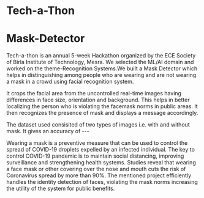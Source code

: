 # Tech-a-Thon
# Mask-Detector

Tech-a-thon is an annual 5-week Hackathon organized by the ECE Society of Birla Institute of Technology, Mesra. We selected the ML/AI domain and worked on the theme-Recognition Systems.We built a Mask Detector which helps in distinguishing among people who are wearing and are not wearing a mask in a crowd using facial recognition system. 

It crops the facial area from the uncontrolled real-time images having differences in face size, orientation and background. This helps in better localizing the person who is violating the facemask norms in public areas. 
It then recognizes the presence of mask and displays a message accordingly. 

The dataset used consisited of two types of images i.e. with and without mask.
It gives an accuracy of ---



Wearing a mask is a preventive measure that can be used to control the spread of COVID-19 droplets expelled by an infected individual. The key to control COVID-19 pandemic is to maintain social distancing, improving surveillance and strengthening health systems. Studies reveal that wearing a face mask or other covering over the nose and mouth cuts the risk of Coronavirus spread by more than 90%. The mentioned project efficiently handles the identity detection of faces, violating the mask norms increasing the utility of the system for public benefits.
